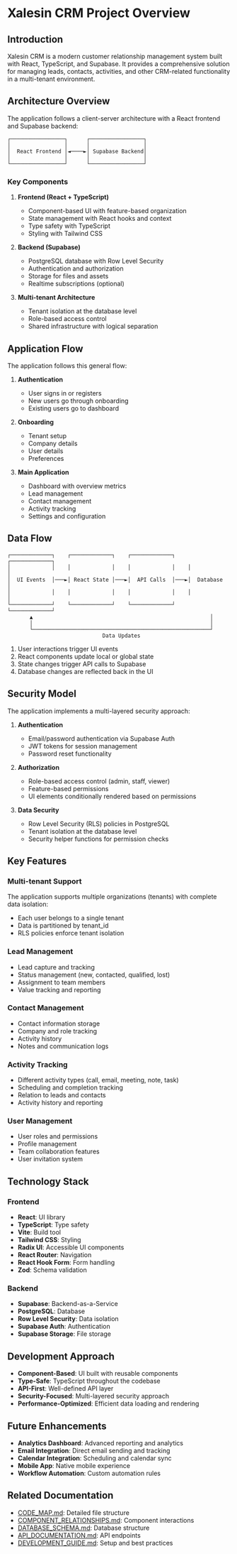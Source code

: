 # Xalesin CRM Project Overview

## Introduction

Xalesin CRM is a modern customer relationship management system built with React, TypeScript, and Supabase. It provides a comprehensive solution for managing leads, contacts, activities, and other CRM-related functionality in a multi-tenant environment.

## Architecture Overview

The application follows a client-server architecture with a React frontend and Supabase backend:

```
┌─────────────────┐      ┌─────────────────┐
│                 │      │                 │
│  React Frontend │◄────►│ Supabase Backend│
│                 │      │                 │
└─────────────────┘      └─────────────────┘
```

### Key Components

1. **Frontend (React + TypeScript)**
   - Component-based UI with feature-based organization
   - State management with React hooks and context
   - Type safety with TypeScript
   - Styling with Tailwind CSS

2. **Backend (Supabase)**
   - PostgreSQL database with Row Level Security
   - Authentication and authorization
   - Storage for files and assets
   - Realtime subscriptions (optional)

3. **Multi-tenant Architecture**
   - Tenant isolation at the database level
   - Role-based access control
   - Shared infrastructure with logical separation

## Application Flow

The application follows this general flow:

1. **Authentication**
   - User signs in or registers
   - New users go through onboarding
   - Existing users go to dashboard

2. **Onboarding**
   - Tenant setup
   - Company details
   - User details
   - Preferences

3. **Main Application**
   - Dashboard with overview metrics
   - Lead management
   - Contact management
   - Activity tracking
   - Settings and configuration

## Data Flow

```
┌─────────────┐    ┌─────────────┐    ┌─────────────┐    ┌─────────────┐
│             │    │             │    │             │    │             │
│  UI Events  │───►│ React State │───►│  API Calls  │───►│  Database   │
│             │    │             │    │             │    │             │
└─────────────┘    └─────────────┘    └─────────────┘    └─────────────┘
       ▲                                                        │
       │                                                        │
       └────────────────────────────────────────────────────────┘
                              Data Updates
```

1. User interactions trigger UI events
2. React components update local or global state
3. State changes trigger API calls to Supabase
4. Database changes are reflected back in the UI

## Security Model

The application implements a multi-layered security approach:

1. **Authentication**
   - Email/password authentication via Supabase Auth
   - JWT tokens for session management
   - Password reset functionality

2. **Authorization**
   - Role-based access control (admin, staff, viewer)
   - Feature-based permissions
   - UI elements conditionally rendered based on permissions

3. **Data Security**
   - Row Level Security (RLS) policies in PostgreSQL
   - Tenant isolation at the database level
   - Security helper functions for permission checks

## Key Features

### Multi-tenant Support

The application supports multiple organizations (tenants) with complete data isolation:

- Each user belongs to a single tenant
- Data is partitioned by tenant_id
- RLS policies enforce tenant isolation

### Lead Management

- Lead capture and tracking
- Status management (new, contacted, qualified, lost)
- Assignment to team members
- Value tracking and reporting

### Contact Management

- Contact information storage
- Company and role tracking
- Activity history
- Notes and communication logs

### Activity Tracking

- Different activity types (call, email, meeting, note, task)
- Scheduling and completion tracking
- Relation to leads and contacts
- Activity history and reporting

### User Management

- User roles and permissions
- Profile management
- Team collaboration features
- User invitation system

## Technology Stack

### Frontend

- **React**: UI library
- **TypeScript**: Type safety
- **Vite**: Build tool
- **Tailwind CSS**: Styling
- **Radix UI**: Accessible UI components
- **React Router**: Navigation
- **React Hook Form**: Form handling
- **Zod**: Schema validation

### Backend

- **Supabase**: Backend-as-a-Service
- **PostgreSQL**: Database
- **Row Level Security**: Data isolation
- **Supabase Auth**: Authentication
- **Supabase Storage**: File storage

## Development Approach

- **Component-Based**: UI built with reusable components
- **Type-Safe**: TypeScript throughout the codebase
- **API-First**: Well-defined API layer
- **Security-Focused**: Multi-layered security approach
- **Performance-Optimized**: Efficient data loading and rendering

## Future Enhancements

- **Analytics Dashboard**: Advanced reporting and analytics
- **Email Integration**: Direct email sending and tracking
- **Calendar Integration**: Scheduling and calendar sync
- **Mobile App**: Native mobile experience
- **Workflow Automation**: Custom automation rules

## Related Documentation

- [CODE_MAP.md](CODE_MAP.md): Detailed file structure
- [COMPONENT_RELATIONSHIPS.md](COMPONENT_RELATIONSHIPS.md): Component interactions
- [DATABASE_SCHEMA.md](DATABASE_SCHEMA.md): Database structure
- [API_DOCUMENTATION.md](API_DOCUMENTATION.md): API endpoints
- [DEVELOPMENT_GUIDE.md](DEVELOPMENT_GUIDE.md): Setup and best practices